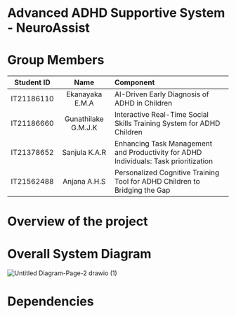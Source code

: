 # Advanced ADHD Supportive System - NeuroAssist

# Group Members

|   Student ID | Name| Component |
| :---:         |     :---:      |          :--- |
| IT21186110  | Ekanayaka E.M.A | AI-Driven Early Diagnosis of ADHD in Children |
| IT21186660     | Gunathilake G.M.J.K | Interactive Real-Time Social Skills Training System for ADHD Children  |
| IT21378652     | Sanjula K.A.R | Enhancing Task Management and Productivity for ADHD Individuals: Task prioritization  |
| IT21562488  | Anjana A.H.S | Personalized Cognitive Training Tool for ADHD Children to Bridging the Gap     |


# Overview of the project


# Overall System Diagram
![Untitled Diagram-Page-2 drawio (1)](https://github.com/user-attachments/assets/fe6fb785-1238-4228-95a7-01e54b39b397)

# Dependencies



